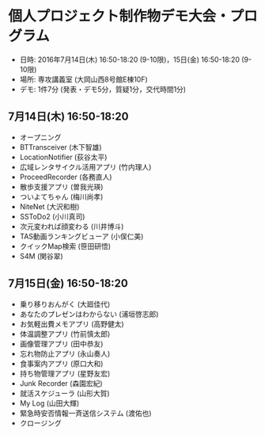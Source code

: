 個人プロジェクト制作物デモ大会・プログラム
========

* 日時: 2016年7月14日(木) 16:50-18:20 (9-10限)，15日(金) 16:50-18:20 (9-10限)
* 場所: 専攻講義室 (大岡山西8号館E棟10F)
* デモ: 1件7分 (発表・デモ5分，質疑1分，交代時間1分)

## 7月14日(木) 16:50-18:20

* オープニング
* BTTransceiver (木下智雄)
* LocationNotifier (荻谷太平)
* 広域レンタサイクル活用アプリ (竹内理人)
* ProceedRecorder (各務直人)
* 散歩支援アプリ (曽我光瑛)
* ついよてちゃん (梅川尚孝)
* NiteNet (大沢和樹)
* SSToDo2 (小川真司)
* 次元変われば顔変わる (川井博斗)
* TAS動画ランキングビューア (小俣仁美)
* クイックMap検索 (笹田研悟)
* S4M (関谷翠)

## 7月15日(金) 16:50-18:20

* 乗り移りおんがく (大廻佳代)
* あなたのプレゼンはわからない (浦垣啓志郎)
* お気軽出費メモアプリ (高野健太)
* 体温調整アプリ (竹前慎太郎)
* 画像管理アプリ (田中恭友)
* 忘れ物防止アプリ (永山奏人)
* 食事案内アプリ (原口大和)
* 持ち物管理アプリ (星野友宏)
* Junk Recorder (森園宏紀)
* 就活スケジューラ (山形大賀)
* My Log (山田大輝)
* 緊急時安否情報一斉送信システム (渡佑也)
* クロージング

